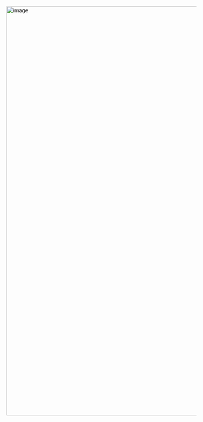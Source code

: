 
<img width="1920" height="1080" alt="image" src="https://github.com/user-attachments/assets/9900cf86-1959-41b0-93e9-a73697c47c29" />
